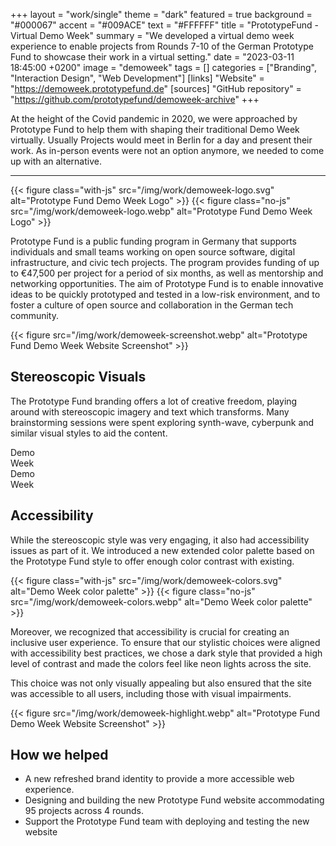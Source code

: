 +++
layout = "work/single"
theme = "dark"
featured = true
background = "#000067"
accent = "#009ACE"
text = "#FFFFFF"
title = "PrototypeFund - Virtual Demo Week"
summary = "We developed a virtual demo week experience to enable projects from Rounds 7-10 of the German Prototype Fund to showcase their work in a virtual setting."
date = "2023-03-11 18:45:00 +0200"
image = "demoweek"
tags = []
categories = ["Branding", "Interaction Design", "Web Development"]
[links]
    "Website" = "https://demoweek.prototypefund.de"
[sources]
    "GitHub repository" = "https://github.com/prototypefund/demoweek-archive"
+++

At the height of the Covid pandemic in 2020, we were approached by Prototype Fund to help them with shaping their traditional Demo Week virtually. Usually Projects would meet in Berlin for a day and present their work. As in-person events were not an option anymore, we needed to come up with an alternative.

---

{{< figure class="with-js" src="/img/work/demoweek-logo.svg" alt="Prototype Fund Demo Week Logo" >}}
{{< figure class="no-js" src="/img/work/demoweek-logo.webp" alt="Prototype Fund Demo Week Logo" >}}

Prototype Fund is a public funding program in Germany that supports individuals and small teams working on open source software, digital infrastructure, and civic tech projects. The program provides funding of up to €47,500 per project for a period of six months, as well as mentorship and networking opportunities. The aim of Prototype Fund is to enable innovative ideas to be quickly prototyped and tested in a low-risk environment, and to foster a culture of open source and collaboration in the German tech community.

{{< figure src="/img/work/demoweek-screenshot.webp" alt="Prototype Fund Demo Week Website Screenshot" >}}

## Stereoscopic Visuals

The Prototype Fund branding offers a lot of creative freedom, playing around with stereoscopic imagery and text which transforms. Many brainstorming sessions were spent exploring synth-wave, cyberpunk and similar visual styles to aid the content.

<div class="d-flex justify-content-between align-items-center">

<div class="demoweek-blue-banner text-center">

<div>Demo</div>

<div>Week</div>

</div>

<div class="demoweek-pink-banner text-center">

<div>Demo</div>

<div>Week</div>

</div>

</div>

## Accessibility

While the stereoscopic style was very engaging, it also had accessibility issues as part of it. We introduced a new extended color palette based on the Prototype Fund style to offer enough color contrast with existing.

{{< figure class="with-js" src="/img/work/demoweek-colors.svg" alt="Demo Week color palette" >}}
{{< figure class="no-js" src="/img/work/demoweek-colors.webp" alt="Demo Week color palette" >}}

Moreover, we recognized that accessibility is crucial for creating an inclusive user experience. To ensure that our stylistic choices were aligned with accessibility best practices, we chose a dark style that provided a high level of contrast and made the colors feel like neon lights across the site. 

This choice was not only visually appealing but also ensured that the site was accessible to all users, including those with visual impairments.

{{< figure src="/img/work/demoweek-highlight.webp" alt="Prototype Fund Demo Week Website Screenshot" >}}

## How we helped

- A new refreshed brand identity to provide a more accessible web experience.
- Designing and building the new Prototype Fund website accommodating 95 projects across 4 rounds.
- Support the Prototype Fund team with deploying and testing the new website